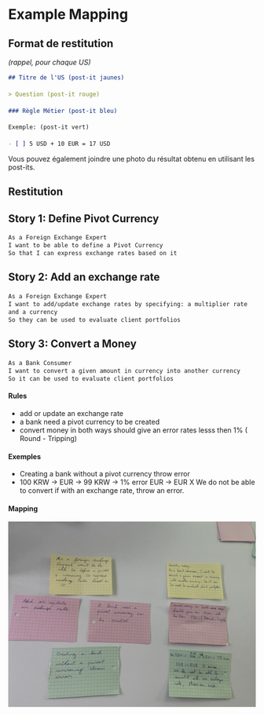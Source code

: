 # Example Mapping

## Format de restitution
*(rappel, pour chaque US)*

```markdown
## Titre de l'US (post-it jaunes)

> Question (post-it rouge)

### Règle Métier (post-it bleu)

Exemple: (post-it vert)

- [ ] 5 USD + 10 EUR = 17 USD
```

Vous pouvez également joindre une photo du résultat obtenu en utilisant les post-its.

## Restitution

## Story 1: Define Pivot Currency

```gherkin
As a Foreign Exchange Expert
I want to be able to define a Pivot Currency
So that I can express exchange rates based on it
```

## Story 2: Add an exchange rate
```gherkin
As a Foreign Exchange Expert
I want to add/update exchange rates by specifying: a multiplier rate and a currency
So they can be used to evaluate client portfolios
```

## Story 3: Convert a Money

```gherkin
As a Bank Consumer
I want to convert a given amount in currency into another currency
So it can be used to evaluate client portfolios
```



#### Rules
  - add or update an exchange rate
  - a bank need a pivot currency to be created
  - convert money in both ways should give an error rates lesss then 1% ( Round - Tripping)

#### Exemples
  - Creating a bank without  a pivot currency throw error
  - 100 KRW -> EUR -> 99 KRW -> 1% error
  EUR -> EUR X
  We do not be able to convert if with an exchange rate, throw an error.


#### Mapping
![](../img/USA.jpg)


